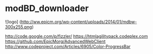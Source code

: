 modBD_downloader
================

![logo] (http://ww.epicm.org/wp-content/uploads/2014/01/mdbw-300x255.png)

 http://code.google.com/p/fizzler/
 https://htmlagilitypack.codeplex.com
 https://github.com/EpicMorg/AdvancedWebClient
 http://www.codeproject.com/Articles/6905/Color-ProgressBar
